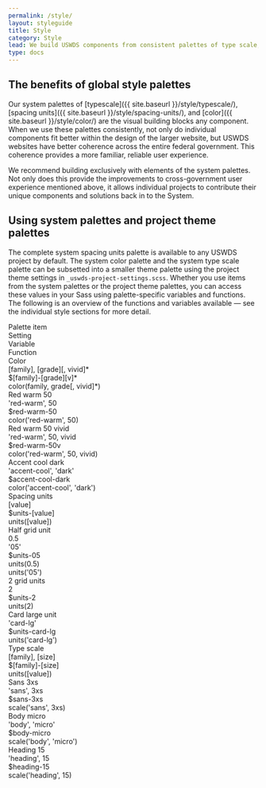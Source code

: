 ```yaml
---
permalink: /style/
layout: styleguide
title: Style
category: Style
lead: We build USWDS components from consistent palettes of type scale, spacing units, and color. Your project’s custom theme settings provide a subset of the system palettes tailored to your project’s needs.
type: docs
---
```


## The benefits of global style palettes

Our system palettes of [typescale]({{ site.baseurl }}/style/typescale/), [spacing units]({{ site.baseurl }}/style/spacing-units/), and [color]({{ site.baseurl }}/style/color/) are the visual building blocks any component. When we use these palettes consistently, not only do individual components fit better within the design of the larger website, but USWDS websites have better coherence across the entire federal government. This coherence provides a more familiar, reliable user experience.

We recommend building exclusively with elements of the system palettes. Not only does this provide the improvements to cross-government user experience mentioned above, it allows individual projects to contribute their unique components and solutions back in to the System.

## Using system palettes and project theme palettes

The complete system spacing units palette is available to any USWDS project by default. The system color palette and the system type scale palette can be subsetted into a smaller theme palette using the project theme settings in `_uswds-project-settings.scss`. Whether you use items from the system palettes or the project theme palettes, you can access these values in your Sass using palette-specific variables and functions. The following is an overview of the functions and variables available — see the individual style sections for more detail.

<div class="grid-row font-sans-3xs text-bold border-bottom border-base-light padding-bottom-05">
  <div class="grid-col-2">Palette item</div>
  <div class="grid-col-3">Setting</div>
  <div class="grid-col-3">Variable</div>
  <div class="grid-col-4">Function</div>
</div>
<div class="grid-row font-sans-3xs padding-y-05 border-bottom border-base-light text-bold margin-top-2">
  <div class="grid-col-2 font-sans-3xs">Color</div>
  <div class="grid-col-3">[family], [grade][, vivid]*</div>
  <div class="grid-col-3">$[family]-[grade][v]*</div>
  <div class="grid-col-4">color(family, grade[, vivid]*)</div>
</div>
<div class="grid-row font-mono-2xs padding-y-05 border-bottom border-base-light">
  <div class="grid-col-2 font-sans-2xs">Red warm 50</div>
  <div class="grid-col-3">'red-warm', 50</div>
  <div class="grid-col-3">$red-warm-50</div>
  <div class="grid-col-4">color('red-warm', 50)</div>
</div>
<div class="grid-row font-mono-2xs padding-y-05 border-bottom border-base-light">
  <div class="grid-col-2 font-sans-2xs">Red warm 50 vivid</div>
  <div class="grid-col-3">'red-warm', 50, vivid</div>
  <div class="grid-col-3">$red-warm-50v</div>
  <div class="grid-col-4">color('red-warm', 50, vivid)</div>
</div>
<div class="grid-row font-mono-2xs padding-y-05 border-bottom border-base-light">
  <div class="grid-col-2 font-sans-2xs">Accent cool dark</div>
  <div class="grid-col-3">'accent-cool', 'dark'</div>
  <div class="grid-col-3">$accent-cool-dark</div>
  <div class="grid-col-4">color('accent-cool', 'dark')</div>
</div>

<div class="grid-row font-sans-3xs padding-y-05 border-bottom border-base-light text-bold margin-top-2">
  <div class="grid-col-2 font-sans-3xs">Spacing units</div>
  <div class="grid-col-3">[value]</div>
  <div class="grid-col-3">$units-[value]</div>
  <div class="grid-col-4">units([value])</div>
</div>
<div class="grid-row font-mono-2xs padding-y-05 border-bottom border-base-light">
  <div class="grid-col-2 font-sans-2xs">Half grid unit</div>
  <div class="grid-col-3">0.5<br/><span class="display-inline-block padding-top-05">'05'</span></div>
  <div class="grid-col-3">$units-05</div>
  <div class="grid-col-4">units(0.5)<br/><span class="display-inline-block padding-top-05">units('05')</span></div>
</div>
<div class="grid-row font-mono-2xs padding-y-05 border-bottom border-base-light">
  <div class="grid-col-2 font-sans-2xs">2 grid units</div>
  <div class="grid-col-3">2</div>
  <div class="grid-col-3">$units-2</div>
  <div class="grid-col-4">units(2)</div>
</div>
<div class="grid-row font-mono-2xs padding-y-05 border-bottom border-base-light">
  <div class="grid-col-2 font-sans-2xs">Card large unit</div>
  <div class="grid-col-3">'card-lg'</div>
  <div class="grid-col-3">$units-card-lg</div>
  <div class="grid-col-4">units('card-lg')</div>
</div>

<div class="grid-row font-sans-3xs padding-y-05 border-bottom border-base-light text-bold margin-top-2">
  <div class="grid-col-2 font-sans-3xs">Type scale</div>
  <div class="grid-col-3">[family], [size]</div>
  <div class="grid-col-3">$[family]-[size]</div>
  <div class="grid-col-4">units([value])</div>
</div>
<div class="grid-row font-mono-2xs padding-y-05 border-bottom border-base-light">
  <div class="grid-col-2 font-sans-2xs">Sans 3xs</div>
  <div class="grid-col-3">'sans', 3xs</div>
  <div class="grid-col-3">$sans-3xs</div>
  <div class="grid-col-4">scale('sans', 3xs)</div>
</div>
<div class="grid-row font-mono-2xs padding-y-05 border-bottom border-base-light">
  <div class="grid-col-2 font-sans-2xs">Body micro</div>
  <div class="grid-col-3">'body', 'micro'</div>
  <div class="grid-col-3">$body-micro</div>
  <div class="grid-col-4">scale('body', 'micro')</div>
</div>
<div class="grid-row font-mono-2xs padding-y-05 border-bottom border-base-light">
  <div class="grid-col-2 font-sans-2xs">Heading 15</div>
  <div class="grid-col-3">'heading', 15</div>
  <div class="grid-col-3">$heading-15</div>
  <div class="grid-col-4">scale('heading', 15)</div>
</div>
